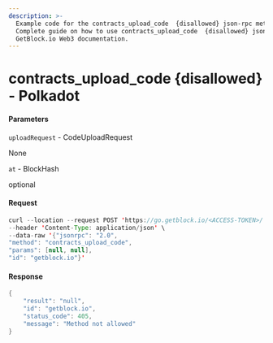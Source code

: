 ```yaml
---
description: >-
  Example code for the contracts_upload_code  {disallowed} json-rpc method.
  Сomplete guide on how to use contracts_upload_code  {disallowed} json-rpc in
  GetBlock.io Web3 documentation.
---
```


# contracts\_upload\_code {disallowed} - Polkadot

#### Parameters

`uploadRequest` - CodeUploadRequest

None

`at` - BlockHash

optional

#### Request

```java
curl --location --request POST 'https://go.getblock.io/<ACCESS-TOKEN>/' \
--header 'Content-Type: application/json' \
--data-raw '{"jsonrpc": "2.0",
"method": "contracts_upload_code",
"params": [null, null],
"id": "getblock.io"}'
```

#### Response

```java
{
    "result": "null",
    "id": "getblock.io",
    "status_code": 405,
    "message": "Method not allowed"
}
```

